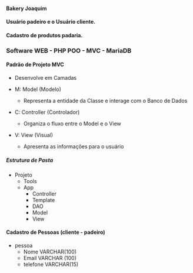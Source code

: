 #### Bakery Joaquim

#### Usuário padeiro e o Usuário cliente.

#### Cadastro de produtos padaria.

### Software WEB - PHP POO - MVC - MariaDB

#### Padrão de Projeto MVC

-   Desenvolve em Camadas

-   M: Model (Modelo)
    
    -   Representa a entidade da Classe e interage com o Banco de Dados

-   C: Controller (Controlador)

    -   Organiza o fluxo entre o Model e o View

-   V: View (Visual)

    -   Apresenta as informações para o usuário

##### Estrutura de Pasta

-   Projeto
    -   Tools
    -   App
        -   Controller
        -   Template
        -   DAO
        -   Model
        -   View

#### Cadastro de Pessoas (cliente - padeiro)

-   pessoa
    -   Nome VARCHAR(100)
    -   Email VARCHAR (100)
    -   telefone VARCHAR(15)
